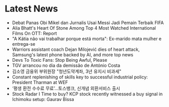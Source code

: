 # Latest News
-  Debat Panas Obi Mikel dan Jurnalis Usai Messi Jadi Pemain Terbaik FIFA
-  Alia Bhatt's Heart Of Stone Among Top 4 Most Watched International Films On OTT: Report
-  "A Kátia não vai trabalhar porque está morta": Ex-marido mata mulher e entrega-se
-  Warriors assistant coach Dejan Milojević dies of heart attack, Samsung's latest phone backed by AI, and more top news
-  Devs To Toxic Fans: Stop Being Awful, Please
-  TGV arrancou no dia da demissão de António Costa
-  김소영 금융위 부위원장 "청년도약계좌, 3년 유지시 비과세"
-  Constant replenishing of skills key to successful industrial policy: President Tharman at WEF
-  ‘평생 환전 수수료 무료’…토스뱅크, 신개념 외환서비스 출시
-  Stock Radar I Time to buy? KCP stock recently witnessed a buy signal in Ichimoku setup: Gaurav Bissa

